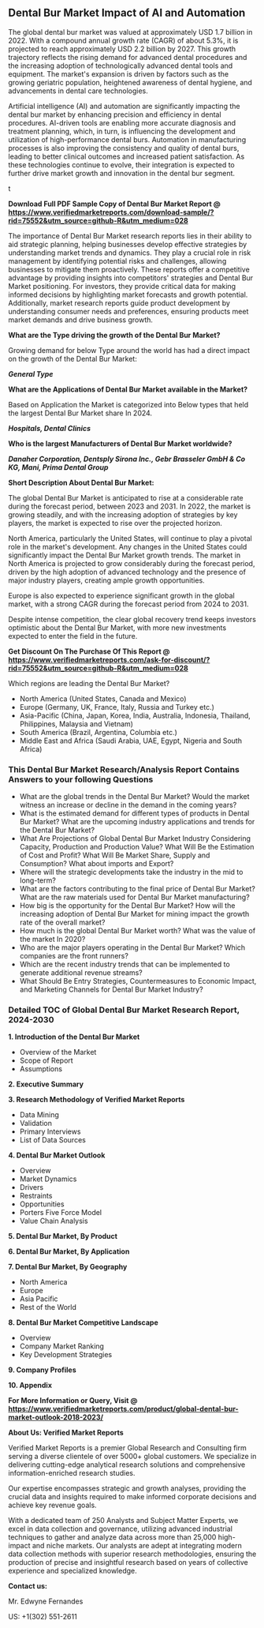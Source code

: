 <h2>Dental Bur Market Impact of AI and Automation</h2><p>The global dental bur market was valued at approximately USD 1.7 billion in 2022. With a compound annual growth rate (CAGR) of about 5.3%, it is projected to reach approximately USD 2.2 billion by 2027. This growth trajectory reflects the rising demand for advanced dental procedures and the increasing adoption of technologically advanced dental tools and equipment. The market's expansion is driven by factors such as the growing geriatric population, heightened awareness of dental hygiene, and advancements in dental care technologies.</p><p>Artificial intelligence (AI) and automation are significantly impacting the dental bur market by enhancing precision and efficiency in dental procedures. AI-driven tools are enabling more accurate diagnosis and treatment planning, which, in turn, is influencing the development and utilization of high-performance dental burs. Automation in manufacturing processes is also improving the consistency and quality of dental burs, leading to better clinical outcomes and increased patient satisfaction. As these technologies continue to evolve, their integration is expected to further drive market growth and innovation in the dental bur segment.</p>t</p><p id="" class=""><strong>Download Full PDF Sample Copy of Dental Bur Market Report @ <a href="https://www.verifiedmarketreports.com/download-sample/?rid=75552&utm_source=github-R&utm_medium=028" target="_blank">https://www.verifiedmarketreports.com/download-sample/?rid=75552&utm_source=github-R&utm_medium=028</a></strong></p><p>The importance of&nbsp;Dental Bur Market research reports lies in their ability to aid strategic planning, helping businesses develop effective strategies by understanding market trends and dynamics. They play a crucial role in risk management by identifying potential risks and challenges, allowing businesses to mitigate them proactively. These reports offer a competitive advantage by providing insights into competitors' strategies and Dental Bur Market positioning. For investors, they provide critical data for making informed decisions by highlighting market forecasts and growth potential. Additionally, market research reports guide product development by understanding consumer needs and preferences, ensuring products meet market demands and drive business growth.</p><p><strong>What are the&nbsp;Type driving the growth of the Dental Bur Market?</strong></p><p id="" class="">Growing demand for below Type around the world has had a direct impact on the growth of the Dental Bur Market:</p><em><strong>General Type</strong></em></p><strong>What are the&nbsp;Applications&nbsp;of Dental Bur Market available in the Market?</strong></p><p id="" class="">Based on Application the Market is categorized into Below types that held the largest Dental Bur Market share In 2024.</p><em><strong>Hospitals, Dental Clinics</strong></em></p><strong>Who is the largest Manufacturers of Dental Bur Market worldwide?</strong></p><p><em><strong>Danaher Corporation, Dentsply Sirona Inc., Gebr Brasseler GmbH & Co KG, Mani, Prima Dental Group</strong></em></p><p id="" class=""><strong>Short Description About Dental Bur Market:</strong></p><p>The global Dental Bur Market is anticipated to rise at a considerable rate during the forecast period, between 2023 and 2031. In 2022, the market is growing steadily, and with the increasing adoption of strategies by key players, the market is expected to rise over the projected horizon.</p><p>North America, particularly the United States, will continue to play a pivotal role in the market's development. Any changes in the United States could significantly impact the Dental Bur Market growth trends. The market in North America is projected to grow considerably during the forecast period, driven by the high adoption of advanced technology and the presence of major industry players, creating ample growth opportunities.</p><p>Europe is also expected to experience significant growth in the global market, with a strong CAGR during the forecast period from 2024 to 2031.</p><p>Despite intense competition, the clear global recovery trend keeps investors optimistic about the Dental Bur Market, with more new investments expected to enter the field in the future.</p><p id="" class=""><strong>Get Discount On The Purchase Of This Report @ <a href="https://www.verifiedmarketreports.com/ask-for-discount/?rid=75552&utm_source=github-R&utm_medium=028" target="_blank">https://www.verifiedmarketreports.com/ask-for-discount/?rid=75552&utm_source=github-R&utm_medium=028</a></strong></p>Which regions are leading the Dental Bur Market?</p><ul><li>North America (United States, Canada and Mexico)</li><li>Europe (Germany, UK, France, Italy, Russia and Turkey etc.)</li><li>Asia-Pacific (China, Japan, Korea, India, Australia, Indonesia, Thailand, Philippines, Malaysia and Vietnam)</li><li>South America (Brazil, Argentina, Columbia etc.)</li><li>Middle East and Africa (Saudi Arabia, UAE, Egypt, Nigeria and South Africa)</li></ul><h3 id="" class="">This Dental Bur Market Research/Analysis Report Contains Answers to your following Questions</h3><ul><li>What are the global trends in the Dental Bur Market? Would the market witness an increase or decline in the demand in the coming years?</li><li>What is the estimated demand for different types of products in Dental Bur Market? What are the upcoming industry applications and trends for the Dental Bur Market?</li><li>What Are Projections of Global Dental Bur Market Industry Considering Capacity, Production and Production Value? What Will Be the Estimation of Cost and Profit? What Will Be Market Share, Supply and Consumption? What about imports and Export?</li><li>Where will the strategic developments take the industry in the mid to long-term?</li><li>What are the factors contributing to the final price of Dental Bur Market? What are the raw materials used for Dental Bur Market manufacturing?</li><li>How big is the opportunity for the Dental Bur Market? How will the increasing adoption of Dental Bur Market for mining impact the growth rate of the overall market?</li><li>How much is the global Dental Bur Market worth? What was the value of the market In 2020?</li><li>Who are the major players operating in the Dental Bur Market? Which companies are the front runners?</li><li>Which are the recent industry trends that can be implemented to generate additional revenue streams?</li><li>What Should Be Entry Strategies, Countermeasures to Economic Impact, and Marketing Channels for Dental Bur Market Industry?</li></ul><h3 id="" class="">Detailed TOC of Global Dental Bur Market Research Report, 2024-2030</h3><p id="" class=""><strong>1. Introduction of the Dental Bur Market</strong></p><ul><li>Overview of the Market</li><li>Scope of Report</li><li>Assumptions</li></ul><p id="" class=""><strong>2. Executive Summary</strong></p><p id="" class=""><strong>3. Research Methodology of Verified Market Reports</strong></p><ul><li>Data Mining</li><li>Validation</li><li>Primary Interviews</li><li>List of Data Sources</li></ul><p id="" class=""><strong>4. Dental Bur Market Outlook</strong></p><ul><li>Overview</li><li>Market Dynamics</li><li>Drivers</li><li>Restraints</li><li>Opportunities</li><li>Porters Five Force Model</li><li>Value Chain Analysis</li></ul><p id="" class=""><strong>5. Dental Bur Market, By Product</strong></p><p id="" class=""><strong>6. Dental Bur Market, By Application</strong></p><p id="" class=""><strong>7. Dental Bur Market, By Geography</strong></p><ul><li>North America</li><li>Europe</li><li>Asia Pacific</li><li>Rest of the World</li></ul><p id="" class=""><strong>8. Dental Bur Market Competitive Landscape</strong></p><ul><li>Overview</li><li>Company Market Ranking</li><li>Key Development Strategies</li></ul><p id="" class=""><strong>9. Company Profiles</strong></p><p id="" class=""><strong>10. Appendix</strong></p><p id="" class=""><strong>For More Information or Query, Visit @ <a href="https://www.verifiedmarketreports.com/product/global-dental-bur-market-outlook-2018-2023/" target="_blank">https://www.verifiedmarketreports.com/product/global-dental-bur-market-outlook-2018-2023/</a></strong></p><p id="" class=""><strong>About Us: Verified Market Reports</strong></p><p id="" class="">Verified Market Reports is a premier Global Research and Consulting firm serving a diverse clientele of over 5000+ global customers. We specialize in delivering cutting-edge analytical research solutions and comprehensive information-enriched research studies.</p><p id="" class="">Our expertise encompasses strategic and growth analyses, providing the crucial data and insights required to make informed corporate decisions and achieve key revenue goals.</p><p id="" class="">With a dedicated team of 250 Analysts and Subject Matter Experts, we excel in data collection and governance, utilizing advanced industrial techniques to gather and analyze data across more than 25,000 high-impact and niche markets. Our analysts are adept at integrating modern data collection methods with superior research methodologies, ensuring the production of precise and insightful research based on years of collective experience and specialized knowledge.</p><p id="" class=""><strong>Contact us:</strong></p><p id="" class="">Mr. Edwyne Fernandes</p><p id="" class="">US: +1(302) 551-2611</p>